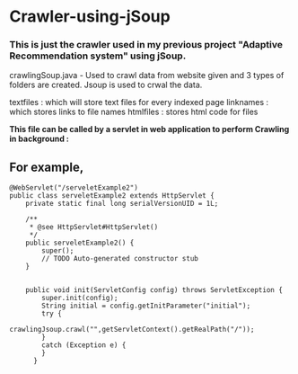 # Crawler-using-jSoup

### This is just the crawler used in my previous project "Adaptive Recommendation system" using jSoup. 
crawlingSoup.java - Used to crawl data from website given and 3 types of folders are created. Jsoup is used to crwal the data.

textfiles : which will store text files for every indexed page
linknames : which stores links to file names
htmlfiles : stores html code for files

**This file can be called by a servlet in web application to perform Crawling in background :** 

## For example, 

```
@WebServlet("/serveletExample2")
public class serveletExample2 extends HttpServlet {
	private static final long serialVersionUID = 1L;
       
    /**
     * @see HttpServlet#HttpServlet()
     */
    public serveletExample2() {
        super();
        // TODO Auto-generated constructor stub
    }
    
   
    public void init(ServletConfig config) throws ServletException {
        super.init(config);
        String initial = config.getInitParameter("initial");
        try {
        	 crawlingJsoup.crawl("",getServletContext().getRealPath("/"));
        }
        catch (Exception e) {
        }
      }
```
